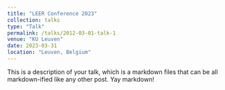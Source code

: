 ```yaml
---
title: "LEER Conference 2023"
collection: talks
type: "Talk"
permalink: /talks/2012-03-01-talk-1
venue: "KU Leuven"
date: 2023-03-31
location: "Leuven, Belgium"
---
```


This is a description of your talk, which is a markdown files that can be all markdown-ified like any other post. Yay markdown!
